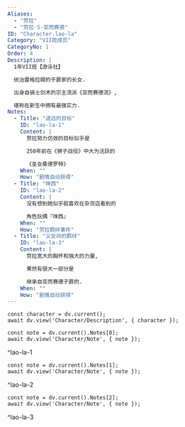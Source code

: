 ```yaml
---
Aliases:
  - "劳拉"
  - "劳拉·S·亚而赛德"
ID: "Character.lao-la"
Category: "VII班成员"
CategoryNo: 1
Order: 4
Description: |
  1年VII班【游泳社】

  统治雷格拉姆的子爵家的长女.

  出身自骑士剑术的宗主流派《亚而赛德流》,

  堪称在新生中拥有最强实力.
Notes:
  - Title: "遥远的目标"
    ID: "lao-la-1"
    Content: |
      劳拉努力仿效的目标似乎是

      250年前在《狮子战役》中大为活跃的

      《圣女桑德罗特》
    When: ""
    How: "剧情自动获得"
  - Title: "咪西"
    ID: "lao-la-2"
    Content: |
      没有想到她似乎挺喜欢在杂货店看到的

      角色玩偶『咪西』
    When: ""
    How: "劳拉羁绊事件"
  - Title: "父女间的羁绊"
    ID: "lao-la-3"
    Content: |
      劳拉宽大的胸怀和强大的力量,

      果然有很大一部分是

      继承自亚而赛德子爵的.
    When: ""
    How: "剧情自动获得"
---
```

```dataviewjs
const character = dv.current();
await dv.view('Character/Description', { character });
```

```dataviewjs
const note = dv.current().Notes[0];
await dv.view('Character/Note', { note });
```
^lao-la-1

```dataviewjs
const note = dv.current().Notes[1];
await dv.view('Character/Note', { note });
```
^lao-la-2

```dataviewjs
const note = dv.current().Notes[2];
await dv.view('Character/Note', { note });
```
^lao-la-3